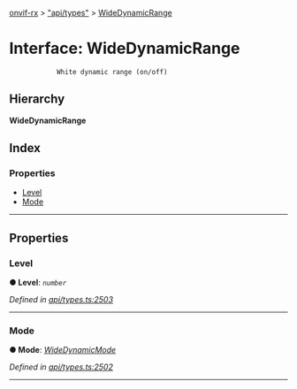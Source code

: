 [onvif-rx](../README.md) > ["api/types"](../modules/_api_types_.md) > [WideDynamicRange](../interfaces/_api_types_.widedynamicrange.md)

# Interface: WideDynamicRange

```
            White dynamic range (on/off)
```

## Hierarchy

**WideDynamicRange**

## Index

### Properties

* [Level](_api_types_.widedynamicrange.md#level)
* [Mode](_api_types_.widedynamicrange.md#mode)

---

## Properties

<a id="level"></a>

###  Level

**● Level**: *`number`*

*Defined in [api/types.ts:2503](https://github.com/patrickmichalina/onvif-rx/blob/3ab1739/src/api/types.ts#L2503)*

___
<a id="mode"></a>

###  Mode

**● Mode**: *[WideDynamicMode](../enums/_api_types_.widedynamicmode.md)*

*Defined in [api/types.ts:2502](https://github.com/patrickmichalina/onvif-rx/blob/3ab1739/src/api/types.ts#L2502)*

___

